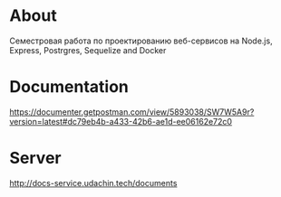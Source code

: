 # About
Семестровая работа по проектированию веб-сервисов на Node.js, Express, Postrgres, Sequelize and Docker

# Documentation
https://documenter.getpostman.com/view/5893038/SW7W5A9r?version=latest#dc79eb4b-a433-42b6-ae1d-ee06162e72c0

# Server
http://docs-service.udachin.tech/documents
